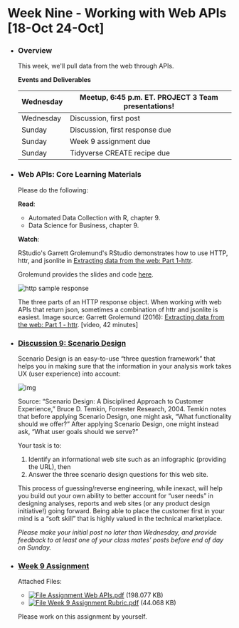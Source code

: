 # Week Nine - Working with Web APIs [18-Oct 24-Oct]

- ### Overview

  This week, we'll pull data from the web through APIs. 

  **Events and Deliverables**

  | Wednesday | Meetup, 6:45 p.m. ET.  PROJECT 3 Team presentations! |
  | --------- | ---------------------------------------------------- |
  | Wednesday | Discussion, first post                               |
  | Sunday    | Discussion, first response due                       |
  | Sunday    | Week 9 assignment due                                |
  | Sunday    | Tidyverse CREATE recipe due                          |



- ### Web APIs: Core Learning Materials

  Please do the following:

  **Read**:

  - Automated Data Collection with R, chapter 9.
  - Data Science for Business, chapter 9.

  **Watch**:

  RStudio's Garrett Grolemund's RStudio demonstrates how to use HTTP, httr, and jsonlite in [Extracting data from the web: Part 1-httr](https://www.rstudio.com/resources/webinars/extracting-data-from-the-web-part-1/).

  Grolemund provides the slides and code [here](https://github.com/rstudio/webinars/tree/master/31-Web-APIs).

  
  ![http sample response](https://bbhosted.cuny.edu/bbcswebdav/pid-59525137-dt-content-rid-462118984_1/xid-462118984_1)

  

  The three parts of an HTTP response object. When working with web APIs that return json, sometimes a combination of httr and jsonlite is easiest. Image source: Garrett Grolemund (2016):  [Extracting data from the web: Part 1 - httr](https://www.rstudio.com/resources/webinars/extracting-data-from-the-web-part-1/). [video, 42 minutes]



- ### [Discussion 9: Scenario Design](https://bbhosted.cuny.edu/webapps/blackboard/content/launchLink.jsp?course_id=_2010109_1&content_id=_59525138_1&mode=view)

  Scenario Design is an easy-to-use “three question framework” that helps you in making sure that the information in your analysis work takes UX (user experience) into account:

  ![img](https://bbhosted.cuny.edu/bbcswebdav/pid-59525138-dt-content-rid-462118985_1/xid-462118985_1)

  

  Source: “Scenario Design:  A Disciplined Approach to Customer Experience,” Bruce D. Temkin, Forrester Research, 2004.  Temkin notes that before applying Scenario Design, one might ask, “What functionality should we offer?”  After applying Scenario Design, one might instead ask, “What user goals should we serve?”

  Your task is to:

  1. Identify an informational web site such as an infographic (providing the URL), then
  2. Answer the three scenario design questions for this web site.  

  This process of guessing/reverse engineering, while inexact, will help you build out your own ability to better account for “user needs” in designing analyses, reports and web sites (or any product design initiative!) going forward.  Being able to place the customer first in your mind is a “soft skill” that is highly valued in the technical marketplace.

  *Please make your initial post no later than Wednesday, and provide feedback to at least one of your class mates’ posts before end of day on Sunday.*



- ### [Week 9 Assignment](https://bbhosted.cuny.edu/webapps/assignment/uploadAssignment?content_id=_59525139_1&course_id=_2010109_1&group_id=&mode=view)

  Attached Files:

  - [![File](https://bbhosted.cuny.edu/images/ci/ng/cal_year_event.gif) Assignment Web APIs.pdf](https://bbhosted.cuny.edu/bbcswebdav/pid-59525139-dt-content-rid-462120029_1/xid-462120029_1) (198.077 KB) 
  - [![File](https://bbhosted.cuny.edu/images/ci/ng/cal_year_event.gif) Week 9 Assignment Rubric.pdf](https://bbhosted.cuny.edu/bbcswebdav/pid-59525139-dt-content-rid-462120030_1/xid-462120030_1) (44.068 KB) 

  Please work on this assignment by yourself.